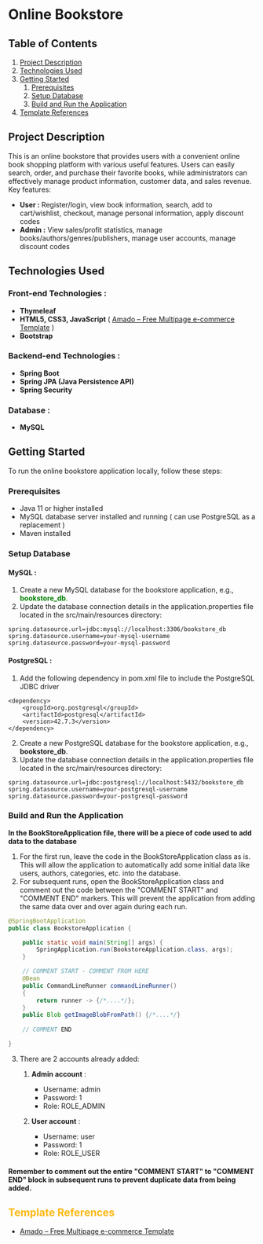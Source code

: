 # Online Bookstore 

## Table of Contents
1. [Project Description](#introduction)
2. [Technologies Used](#paragraph1)
3. [Getting Started](#paragraph2)
   1. [Prerequisites](#subparagraph1)
   2. [Setup Database](#subparagraph1)
   3. [Build and Run the Application](#subparagraph1)
4. [Template References](#paragraph2)

## Project Description
This is an online bookstore that provides users with a convenient online book shopping platform with various useful features. Users can easily search, order, and purchase their favorite books, while administrators can effectively manage product information, customer data, and sales revenue.<br>
Key features:<br>
* **User :** Register/login, view book information, search, add to cart/wishlist, checkout, manage personal information, apply discount codes<br>
* **Admin :** View sales/profit statistics, manage books/authors/genres/publishers, manage user accounts, manage discount codes<br>




## Technologies Used 
### Front-end Technologies :
* **Thymeleaf**
* **HTML5, CSS3, JavaScript** ( [Amado – Free Multipage e-commerce Template](https://themewagon.com/themes/free-html5-e-commerce-template-bootstrap4-amado/) )
* **Bootstrap**
### Backend-end Technologies :
* **Spring Boot**
* **Spring JPA (Java Persistence API)**
* **Spring Security**
### Database :
* **MySQL**

## Getting Started 
To run the online bookstore application locally, follow these steps:<br>
### Prerequisites
* Java 11 or higher installed 
* MySQL database server installed and running ( can use PostgreSQL as a replacement )
* Maven installed
### Setup Database
#### MySQL :
1. Create a new MySQL database for the bookstore application, e.g., <span style="color:green">**bookstore_db**.
2. Update the database connection details in the application.properties file located in the src/main/resources directory:
```
spring.datasource.url=jdbc:mysql://localhost:3306/bookstore_db
spring.datasource.username=your-mysql-username
spring.datasource.password=your-mysql-password
```
#### PostgreSQL :
1. Add the following dependency in pom.xml file to include the PostgreSQL JDBC driver
```
<dependency>
    <groupId>org.postgresql</groupId>
    <artifactId>postgresql</artifactId>
    <version>42.7.3</version>
</dependency>
```
2. Create a new PostgreSQL database for the bookstore application, e.g., **bookstore_db**.
3. Update the database connection details in the application.properties file located in the src/main/resources directory:
```
spring.datasource.url=jdbc:postgresql://localhost:5432/bookstore_db
spring.datasource.username=your-postgresql-username
spring.datasource.password=your-postgresql-password
```

### Build and Run the Application
**In the BookStoreApplication file, there will be a piece of code used to add data to the database**
1. For the first run, leave the code in the BookStoreApplication class as is. This will allow the application to automatically add some initial data like users, authors, categories, etc. into the database.<br>
2. For subsequent runs, open the BookStoreApplication class and comment out the code between the "COMMENT START" and "COMMENT END" markers. This will prevent the application from adding the same data over and over again during each run.
```java
@SpringBootApplication
public class BookstoreApplication {

    public static void main(String[] args) {
        SpringApplication.run(BookstoreApplication.class, args);
    }

    // COMMENT START - COMMENT FROM HERE
    @Bean
    public CommandLineRunner commandLineRunner()
    {
        return runner -> {/*....*/};
    }
    public Blob getImageBlobFromPath() {/*....*/}
    
    // COMMENT END 

}
```
3. There are 2 accounts already added:
   1. **Admin account** :
      * Username: admin 
      * Password: 1 
      * Role: ROLE_ADMIN
      
   2. **User account** :
      * Username: user
      * Password: 1
      * Role: ROLE_USER

#### Remember to comment out the entire "COMMENT START" to "COMMENT END" block in subsequent runs to prevent duplicate data from being added.

## <span style="color:#FBB711">Template References
- [Amado – Free Multipage e-commerce Template](https://themewagon.com/themes/free-html5-e-commerce-template-bootstrap4-amado/)













